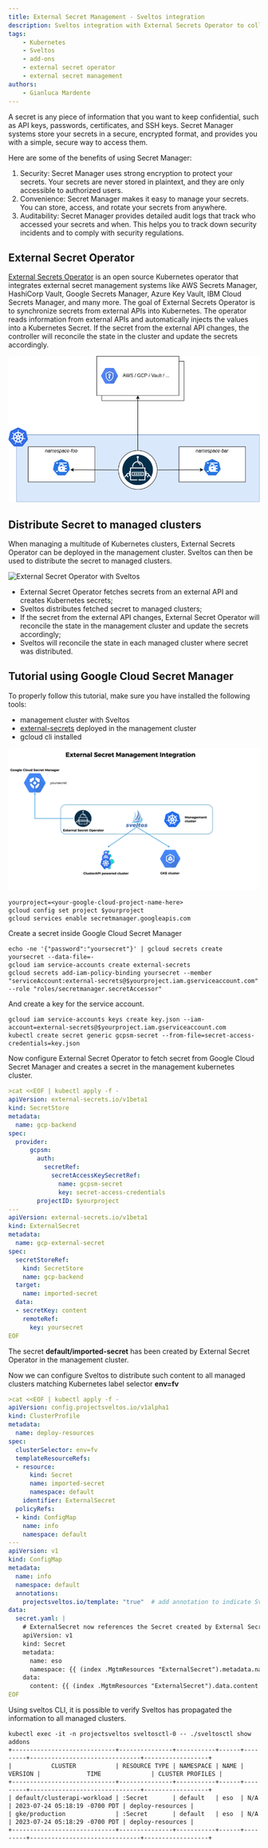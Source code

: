 ```yaml
---
title: External Secret Management - Sveltos integration
description: Sveltos integration with External Secrets Operator to collect secrets from external secret management systems and distributes it to managed clusters
tags:
    - Kubernetes
    - Sveltos
    - add-ons
    - external secret operator
    - external secret management
authors:
    - Gianluca Mardente
---
```


A secret is any piece of information that you want to keep confidential, such as API keys, passwords, certificates, and SSH keys. Secret Manager systems store your secrets in a secure, encrypted format, and provides you with a simple, secure way to access them.

Here are some of the benefits of using Secret Manager:

1. Security: Secret Manager uses strong encryption to protect your secrets. Your secrets are never stored in plaintext, and they are only accessible to authorized users.
2. Convenience: Secret Manager makes it easy to manage your secrets. You can store, access, and rotate your secrets from anywhere.
3. Auditability: Secret Manager provides detailed audit logs that track who accessed your secrets and when. This helps you to track down security incidents and to comply with security regulations.

## External Secret Operator

[External Secrets Operator](https://external-secrets.io) is an open source Kubernetes operator that integrates external secret management systems like AWS Secrets Manager, HashiCorp Vault, Google Secrets Manager, Azure Key Vault, IBM Cloud Secrets Manager, and many more. The goal of External Secrets Operator is to synchronize secrets from external APIs into Kubernetes.  The operator reads information from external APIs and automatically injects the values into a Kubernetes Secret. If the secret from the external API changes, the controller will reconcile the state in the cluster and update the secrets accordingly.

![External Secret Operator](../assets/external_secret_operator.png)

## Distribute Secret to managed clusters

When managing a multitude of Kubernetes clusters, External Secrets Operator can be deployed in the management cluster. Sveltos can then be used to distribute the secret to managed clusters.

![External Secret Operator with Sveltos](../assets/external_secret.gif)

- External Secret Operator fetches secrets from an external API and creates Kubernetes secrets;
- Sveltos distributes fetched secret to managed clusters;
- If the secret from the external API changes, External Secret Operator will reconcile the state in the management cluster and update the secrets accordingly;
- Sveltos will reconcile the state in each managed cluster where secret was distributed.

## Tutorial using Google Cloud Secret Manager

To properly follow this tutorial, make sure you have installed the following tools:

- management cluster with Sveltos
- [external-secrets](https://external-secrets.io/v0.8.5/introduction/getting-started/#installing-with-helm) deployed in the management cluster
- gcloud cli installed

![External Secret Operator with Sveltos](../assets/eso_sveltos.png)

```
yourproject=<your-google-cloud-project-name-here>
gcloud config set project $yourproject
gcloud services enable secretmanager.googleapis.com
```

Create a secret inside Google Cloud Secret Manager

```
echo -ne '{"password":"yoursecret"}' | gcloud secrets create yoursecret --data-file=-
gcloud iam service-accounts create external-secrets
gcloud secrets add-iam-policy-binding yoursecret --member "serviceAccount:external-secrets@$yourproject.iam.gserviceaccount.com" --role "roles/secretmanager.secretAccessor"
```

And create a key for the service account.

```
gcloud iam service-accounts keys create key.json --iam-account=external-secrets@$yourproject.iam.gserviceaccount.com
kubectl create secret generic gcpsm-secret --from-file=secret-access-credentials=key.json
```

Now configure External Secret Operator to fetch secret from Google Cloud Secret Manager and creates a secret in the management kubernetes cluster.

```yaml
>cat <<EOF | kubectl apply -f -
apiVersion: external-secrets.io/v1beta1
kind: SecretStore
metadata:
  name: gcp-backend
spec:
  provider:
      gcpsm:
        auth:
          secretRef:
            secretAccessKeySecretRef:
              name: gcpsm-secret
              key: secret-access-credentials
        projectID: $yourproject
---
apiVersion: external-secrets.io/v1beta1
kind: ExternalSecret
metadata:
  name: gcp-external-secret
spec:
  secretStoreRef:
    kind: SecretStore
    name: gcp-backend
  target:
    name: imported-secret
  data:
  - secretKey: content
    remoteRef:
      key: yoursecret
EOF
```

The secret __default/imported-secret__ has been created by External Secret Operator in the management cluster.

Now we can configure Sveltos to distribute such content to all managed clusters matching Kubernetes label selector __env=fv__

```yaml
>cat <<EOF | kubectl apply -f -
apiVersion: config.projectsveltos.io/v1alpha1
kind: ClusterProfile
metadata:
  name: deploy-resources
spec:
  clusterSelector: env=fv
  templateResourceRefs:
  - resource:
      kind: Secret
      name: imported-secret
      namespace: default
    identifier: ExternalSecret
  policyRefs:
  - kind: ConfigMap
    name: info
    namespace: default
---
apiVersion: v1
kind: ConfigMap
metadata:
  name: info
  namespace: default
  annotations:
    projectsveltos.io/template: "true"  # add annotation to indicate Sveltos content is a template
data:
  secret.yaml: |
    # ExternalSecret now references the Secret created by External Secret Operator
    apiVersion: v1
    kind: Secret
    metadata:
      name: eso
      namespace: {{ (index .MgtmResources "ExternalSecret").metadata.namespace }}
    data:
      content: {{ (index .MgtmResources "ExternalSecret").data.content }}
EOF
```

Using sveltos CLI, it is possible to verify Sveltos has propagated the information to all managed clusters.

```
kubectl exec -it -n projectsveltos sveltosctl-0 -- ./sveltosctl show addons
+-----------------------------+---------------+-----------+------+---------+-------------------------------+------------------+
|           CLUSTER           | RESOURCE TYPE | NAMESPACE | NAME | VERSION |             TIME              | CLUSTER PROFILES |
+-----------------------------+---------------+-----------+------+---------+-------------------------------+------------------+
| default/clusterapi-workload | :Secret       | default   | eso  | N/A     | 2023-07-24 05:18:19 -0700 PDT | deploy-resources |
| gke/production              | :Secret       | default   | eso  | N/A     | 2023-07-24 05:18:29 -0700 PDT | deploy-resources |
+-----------------------------+---------------+-----------+------+---------+-------------------------------+------------------+
```